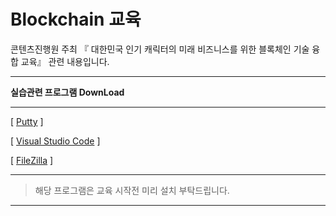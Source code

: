 # Blockchain 교육

콘텐츠진행원 주최 『 대한민국 인기 캐릭터의 미래 비즈니스를 위한 블록체인 기술 융합 교육』 관련 내용입니다. 

------

**실습관련 프로그램 DownLoad** 

------

[ [Putty](https://ko.softonic.com/download/putty/windows/post-download) ] 

[ [Visual Studio Code](https://code.visualstudio.com/docs/?dv=win64user) ] 

[ [FileZilla](https://download.filezilla-project.org/client/FileZilla_3.44.2_win64_sponsored-setup.exe) ] 

------

> 해당 프로그램은 교육 시작전 미리 설치 부탁드립니다.

------

